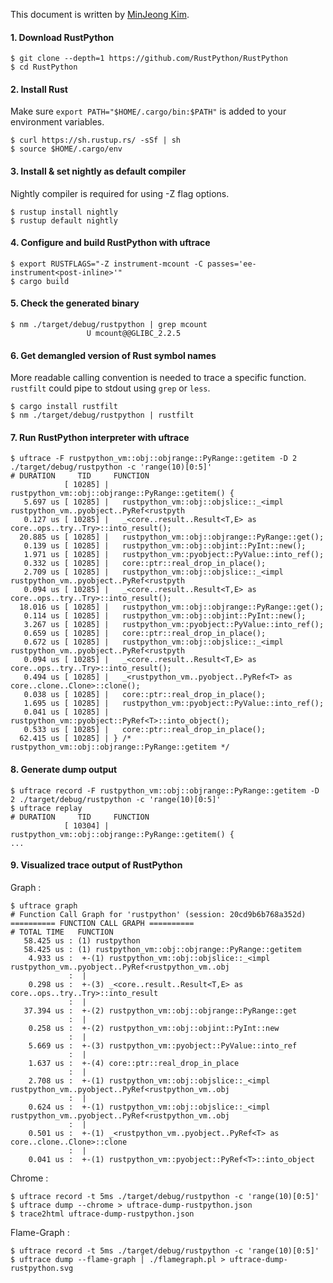 This document is written by [MinJeong Kim](https://github.com/rls1004).

#### 1. Download RustPython
```
$ git clone --depth=1 https://github.com/RustPython/RustPython
$ cd RustPython
```
#### 2. Install Rust
Make sure `export PATH="$HOME/.cargo/bin:$PATH"` is added to your environment variables.
```
$ curl https://sh.rustup.rs/ -sSf | sh
$ source $HOME/.cargo/env
```
#### 3. Install & set nightly as default compiler
Nightly compiler is required for using -Z flag options.
```
$ rustup install nightly
$ rustup default nightly
```
#### 4. Configure and build RustPython with uftrace
```
$ export RUSTFLAGS="-Z instrument-mcount -C passes='ee-instrument<post-inline>'"
$ cargo build
```
#### 5. Check the generated binary
```
$ nm ./target/debug/rustpython | grep mcount
                 U mcount@@GLIBC_2.2.5
```
#### 6. Get demangled version of Rust symbol names
More readable calling convention is needed to trace a specific function. `rustfilt` could pipe to stdout using `grep` or `less`.
```
$ cargo install rustfilt
$ nm ./target/debug/rustpython | rustfilt
```
#### 7. Run RustPython interpreter with uftrace
```
$ uftrace -F rustpython_vm::obj::objrange::PyRange::getitem -D 2 ./target/debug/rustpython -c 'range(10)[0:5]'
# DURATION     TID     FUNCTION
            [ 10285] | rustpython_vm::obj::objrange::PyRange::getitem() {
   5.697 us [ 10285] |   rustpython_vm::obj::objslice::_<impl rustpython_vm..pyobject..PyRef<rustpyth
   0.127 us [ 10285] |   _<core..result..Result<T,E> as core..ops..try..Try>::into_result();
  20.885 us [ 10285] |   rustpython_vm::obj::objrange::PyRange::get();
   0.139 us [ 10285] |   rustpython_vm::obj::objint::PyInt::new();
   1.971 us [ 10285] |   rustpython_vm::pyobject::PyValue::into_ref();
   0.332 us [ 10285] |   core::ptr::real_drop_in_place();
   2.709 us [ 10285] |   rustpython_vm::obj::objslice::_<impl rustpython_vm..pyobject..PyRef<rustpyth
   0.094 us [ 10285] |   _<core..result..Result<T,E> as core..ops..try..Try>::into_result();
  18.016 us [ 10285] |   rustpython_vm::obj::objrange::PyRange::get();
   0.114 us [ 10285] |   rustpython_vm::obj::objint::PyInt::new();
   3.267 us [ 10285] |   rustpython_vm::pyobject::PyValue::into_ref();
   0.659 us [ 10285] |   core::ptr::real_drop_in_place();
   0.672 us [ 10285] |   rustpython_vm::obj::objslice::_<impl rustpython_vm..pyobject..PyRef<rustpyth
   0.094 us [ 10285] |   _<core..result..Result<T,E> as core..ops..try..Try>::into_result();
   0.494 us [ 10285] |   _<rustpython_vm..pyobject..PyRef<T> as core..clone..Clone>::clone();
   0.038 us [ 10285] |   core::ptr::real_drop_in_place();
   1.695 us [ 10285] |   rustpython_vm::pyobject::PyValue::into_ref();
   0.041 us [ 10285] |   rustpython_vm::pyobject::PyRef<T>::into_object();
   0.533 us [ 10285] |   core::ptr::real_drop_in_place();
  62.415 us [ 10285] | } /* rustpython_vm::obj::objrange::PyRange::getitem */
```
#### 8. Generate dump output
```
$ uftrace record -F rustpython_vm::obj::objrange::PyRange::getitem -D 2 ./target/debug/rustpython -c 'range(10)[0:5]'
$ uftrace replay
# DURATION     TID     FUNCTION
            [ 10304] | rustpython_vm::obj::objrange::PyRange::getitem() {
...
```
#### 9. Visualized trace output of RustPython
Graph : 
```
$ uftrace graph
# Function Call Graph for 'rustpython' (session: 20cd9b6b768a352d)
========== FUNCTION CALL GRAPH ==========
# TOTAL TIME   FUNCTION
   58.425 us : (1) rustpython
   58.425 us : (1) rustpython_vm::obj::objrange::PyRange::getitem
    4.933 us :  +-(1) rustpython_vm::obj::objslice::_<impl rustpython_vm..pyobject..PyRef<rustpython_vm..obj
             :  | 
    0.298 us :  +-(3) _<core..result..Result<T,E> as core..ops..try..Try>::into_result
             :  | 
   37.394 us :  +-(2) rustpython_vm::obj::objrange::PyRange::get
             :  | 
    0.258 us :  +-(2) rustpython_vm::obj::objint::PyInt::new
             :  | 
    5.669 us :  +-(3) rustpython_vm::pyobject::PyValue::into_ref
             :  | 
    1.637 us :  +-(4) core::ptr::real_drop_in_place
             :  | 
    2.708 us :  +-(1) rustpython_vm::obj::objslice::_<impl rustpython_vm..pyobject..PyRef<rustpython_vm..obj
             :  | 
    0.624 us :  +-(1) rustpython_vm::obj::objslice::_<impl rustpython_vm..pyobject..PyRef<rustpython_vm..obj
             :  | 
    0.501 us :  +-(1) _<rustpython_vm..pyobject..PyRef<T> as core..clone..Clone>::clone
             :  | 
    0.041 us :  +-(1) rustpython_vm::pyobject::PyRef<T>::into_object
```
Chrome : 
```
$ uftrace record -t 5ms ./target/debug/rustpython -c 'range(10)[0:5]'
$ uftrace dump --chrome > uftrace-dump-rustpython.json
$ trace2html uftrace-dump-rustpython.json
```
Flame-Graph : 
```
$ uftrace record -t 5ms ./target/debug/rustpython -c 'range(10)[0:5]'
$ uftrace dump --flame-graph | ./flamegraph.pl > uftrace-dump-rustpython.svg
```